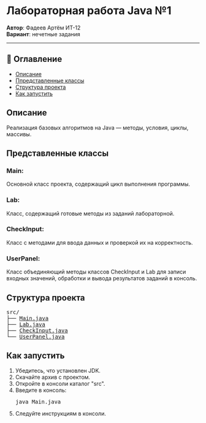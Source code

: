  <h1>Лабораторная работа Java №1</h1>
  <p><strong>Автор</strong>: Фадеев Артём ИТ-12<br>
    <strong>Вариант</strong>: нечетные задания<br>
  </p>

<hr>

<h2>📑 Оглавление</h2>
<ul>
  <li><a href="#описание">Описание</a></li>
  <li><a href="#классы">Ппредставленные классы</a></li>
  <li><a href="#структура-проекта">Структура проекта</a></li>
  <li><a href="#как-запустить">Как запустить</a></li>
</ul>

<h2 id="описание">Описание</h2>
<p>
  Реализация базовых алгоритмов на Java — методы, условия, циклы, массивы.<br>
</p>

<h2 id="классы">Представленные классы</h2>
  <h3>
    Main:
  </h3>
  <p>
    Основной класс проекта, содержащий цикл выполнения программы.
  </p>
  <h3>
    Lab:
  </h3>
  <p>
    Класс, содержащий готовые методы из заданий лабораторной.
  </p>
   <h3>
    CheckInput:
  </h3>
  <p>
    Класс с методами для ввода данных и проверкой их на корректность.
  </p>
   <h3>
    UserPanel:
  </h3>
  <p>
    Класс объединяющий методы классов CheckInput и Lab для записи входных значений, обработки и вывода результатов заданий в консоль.
  </p>

<h2 id="структура-проекта">Структура проекта</h2>
<pre>
src/
├── <a href="https://github.com/Fartem654/Lab1/blob/master/src/Main.java">Main.java</a>
├── <a href="https://github.com/Fartem654/Lab1/blob/master/src/Lab.java">Lab.java</a>
├── <a href="https://github.com/Fartem654/Lab1/blob/master/src/CheckInput.java">CheckInput.java</a>
└── <a href="https://github.com/Fartem654/Lab1/blob/master/src/UserPanel.java">UserPanel.java</a>
</pre>

<h2 id="как-запустить">Как запустить</h2>
<ol>
  <li>Убедитесь, что установлен JDK.</li>
  <li>
    Скачайте архив с проектом.
  </li>
  <li>
    Откройте в консоли каталог "src".
  </li>
  <li>
    Введите в консоль:
    <pre>java Main.java</pre>
  </li>
  <li>
    Следуйте инструкциям в консоли.
  </li>
</ol>

